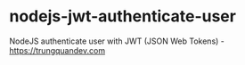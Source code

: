 # nodejs-jwt-authenticate-user
NodeJS authenticate user with JWT (JSON Web Tokens) - https://trungquandev.com
